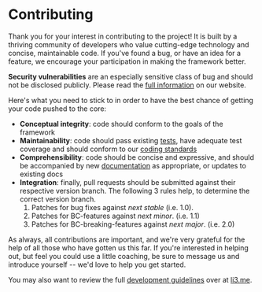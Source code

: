 # Contributing

Thank you for your interest in contributing to the project! It is built by a
thriving community of developers who value cutting-edge technology and concise,
maintainable code. If you've found a bug, or have an idea for a feature, we
encourage your participation in making the framework better.

**Security vulnerabilities** are an especially sensitive class of
bug and should not be disclosed publicly. Please read the
[full information](http://li3.me/development#security) on our website.

Here's what you need to stick to in order to have the best chance of getting your code pushed to the core:

* **Conceptual integrity**: code should conform to the goals of the framework
* **Maintainability**: code should pass existing [tests](http://li3.me/docs/specs/accepted/LSR-2-testing.md), have adequate test coverage and should conform to our [coding standards](http://li3.me/docs/specs/accepted/LSR-0-coding.md)
* **Comprehensibility**: code should be concise and expressive, and should be accompanied by new [documentation](http://li3.me/docs/specs/accepted/LSR-1-documenting.md) as appropriate, or updates to existing docs
* **Integration**: finally, pull requests should be submitted against their respective version branch. The following 3 rules help, to determine the correct version branch.
	1. Patches for bug fixes against _next stable_ (i.e. 1.0).
	2. Patches for BC-features against _next minor_. (i.e. 1.1)
	3. Patches for BC-breaking-features against _next major_. (i.e. 2.0)

As always, all contributions are important, and we're very grateful for the help
of all those who have gotten us this far. If you're interested in helping out,
but feel you could use a little coaching, be sure to message us and
introduce yourself -- we'd love to help you get started.

You may also want to review the full [development guidelines](http://li3.me/development) over at [li3.me](http://li3.me/).
